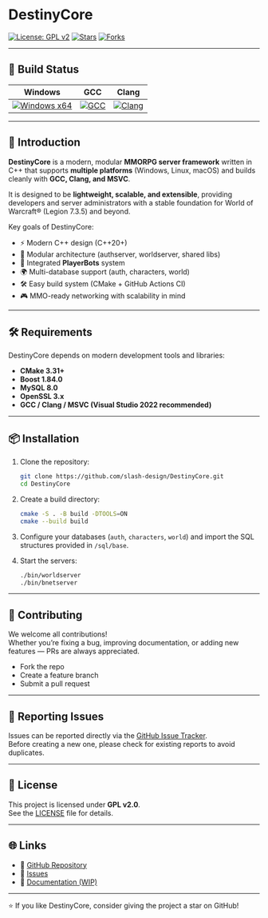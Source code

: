 
# DestinyCore

[![License: GPL v2](https://img.shields.io/badge/License-GPLv2-blue.svg)](./LICENSE)
[![Stars](https://img.shields.io/github/stars/slash-design/DestinyCore.svg?style=flat&logo=github)](https://github.com/slash-design/DestinyCore/stargazers)
[![Forks](https://img.shields.io/github/forks/slash-design/DestinyCore.svg?style=flat&logo=github)](https://github.com/slash-design/DestinyCore/network/members)

---

## 🚀 Build Status

Windows | GCC | Clang
:------------: | :------------: | :------------:
[![Windows x64](https://github.com/slash-design/DestinyCore/actions/workflows/build-win-x64.yml/badge.svg)](https://github.com/slash-design/DestinyCore/actions/workflows/build-win-x64.yml) | [![GCC](https://github.com/slash-design/DestinyCore/actions/workflows/build-gcc.yml/badge.svg)](https://github.com/slash-design/DestinyCore/actions/workflows/build-gcc.yml) | [![Clang](https://github.com/slash-design/DestinyCore/actions/workflows/build-clang.yml/badge.svg)](https://github.com/slash-design/DestinyCore/actions/workflows/build-clang.yml)

---

## 📖 Introduction

**DestinyCore** is a modern, modular **MMORPG server framework** written in C++ that supports **multiple platforms** (Windows, Linux, macOS) and builds cleanly with **GCC, Clang, and MSVC**.  

It is designed to be **lightweight, scalable, and extensible**, providing developers and server administrators with a stable foundation for World of Warcraft® (Legion 7.3.5) and beyond.  

Key goals of DestinyCore:
- ⚡ Modern C++ design (C++20+)
- 🔌 Modular architecture (authserver, worldserver, shared libs)
- 🤖 Integrated **PlayerBots** system
- 🌍 Multi-database support (auth, characters, world)
- 🛠️ Easy build system (CMake + GitHub Actions CI)
- 🎮 MMO-ready networking with scalability in mind

---

## 🛠️ Requirements

DestinyCore depends on modern development tools and libraries:

- **CMake 3.31+**
- **Boost 1.84.0**
- **MySQL 8.0**
- **OpenSSL 3.x**
- **GCC / Clang / MSVC (Visual Studio 2022 recommended)**

---

## 📦 Installation

1. Clone the repository:
   ```bash
   git clone https://github.com/slash-design/DestinyCore.git
   cd DestinyCore
   ```

2. Create a build directory:
   ```bash
   cmake -S . -B build -DTOOLS=ON
   cmake --build build
   ```

3. Configure your databases (`auth`, `characters`, `world`) and import the SQL structures provided in `/sql/base`.

4. Start the servers:
   ```bash
   ./bin/worldserver
   ./bin/bnetserver
   ```

---

## 🤝 Contributing

We welcome all contributions!  
Whether you’re fixing a bug, improving documentation, or adding new features — PRs are always appreciated.

- Fork the repo  
- Create a feature branch  
- Submit a pull request  

---

## 🐛 Reporting Issues

Issues can be reported directly via the [GitHub Issue Tracker](https://github.com/slash-design/DestinyCore/issues).  
Before creating a new one, please check for existing reports to avoid duplicates.

---

## 📜 License

This project is licensed under **GPL v2.0**.  
See the [LICENSE](./LICENSE) file for details.

---

## 🌐 Links

- 📂 [GitHub Repository](https://github.com/slash-design/DestinyCore)
- 📌 [Issues](https://github.com/slash-design/DestinyCore/issues)
- 📖 [Documentation (WIP)](https://github.com/slash-design/DestinyCore/wiki)

---

⭐ If you like DestinyCore, consider giving the project a star on GitHub!
